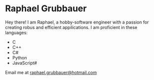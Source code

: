 # Raphael Grubbauer

Hey there! I am Raphael, a hobby-software engineer with a passion for creating robus and efficient appilications. I am
proficient in these languages: 
- C
- C++
- C#
- Python
- JavaScript#
  
Email me at [raphael.grubbauer@hotmail.com](mailto:raphael.grubbauer@hotmail.com)
